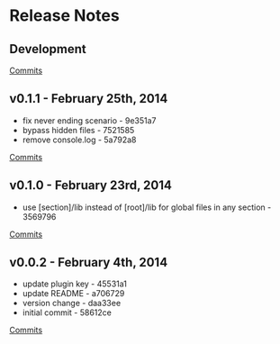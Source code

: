 # Release Notes

## Development

[Commits](https://github.com/jhudson8/gwm-lib/compare/v0.1.1...master)

## v0.1.1 - February 25th, 2014

- fix never ending scenario - 9e351a7
- bypass hidden files - 7521585
- remove console.log - 5a792a8

[Commits](https://github.com/jhudson8/gwm-lib/compare/v0.1.0...v0.1.1)

## v0.1.0 - February 23rd, 2014

- use [section]/lib instead of [root]/lib for global files in any section - 3569796

[Commits](https://github.com/jhudson8/gwm-lib/compare/v0.0.2...v0.1.0)

## v0.0.2 - February 4th, 2014

- update plugin key - 45531a1
- update README - a706729
- version change - daa33ee
- initial commit - 58612ce

[Commits](https://github.com/jhudson8/gwm-lib/compare/defd92d...v0.0.2)
